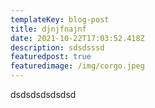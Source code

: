 ```yaml
---
templateKey: blog-post
title: djnjfnajnf
date: 2021-10-22T17:03:52.418Z
description: sdsdsssd
featuredpost: true
featuredimage: /img/corgo.jpeg
---
```

dsdsdsdsdsdsd